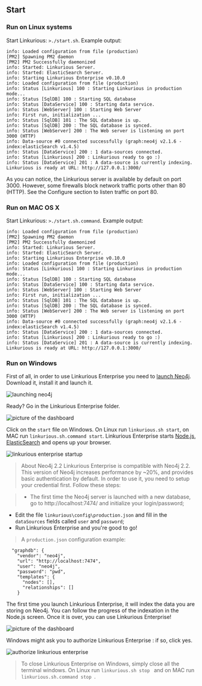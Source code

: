 ## Start

### Run on Linux systems


Start Linkurious: `>./start.sh`. Example output:
```Text
info: Loaded configuration from file (production)
[PM2] Spawning PM2 daemon
[PM2] PM2 Successfully daemonized
info: Started: Linkurious Server.
info: Started: ElasticSearch Server.
info: Starting Linkurious Enterprise v0.10.0
info: Loaded configuration from file (production)
info: Status [Linkurious] 100 : Starting Linkurious in production mode... 
info: Status [SqlDB] 100 : Starting SQL database 
info: Status [DataService] 100 : Starting data service. 
info: Status [WebServer] 100 : Starting Web Server
info: First run, initialization ...
info: Status [SqlDB] 101 : The SQL database is up.
info: Status [SqlDB] 200 : The SQL database is synced.
info: Status [WebServer] 200 : The Web server is listening on port 3000 (HTTP)
info: Data-source #0 connected successfully (graph:neo4j v2.1.6 - index:elasticSearch v1.4.5)
info: Status [DataService] 200 : 1 data-sources connected. 
info: Status [Linkurious] 200 : Linkurious ready to go :) 
info: Status [DataService] 201 : A data-source is currently indexing.
Linkurious is ready at URL: http://127.0.0.1:3000/
```

As you can notice, the Linkurious server is available by default on port 3000. However, some firewalls block network traffic ports other than 80 (HTTP). See the Configure section to listen traffic on port 80.


### Run on MAC OS X


Start Linkurious: `>./start.sh.command`. Example output:
```Text
info: Loaded configuration from file (production)
[PM2] Spawning PM2 daemon
[PM2] PM2 Successfully daemonized
info: Started: Linkurious Server.
info: Started: ElasticSearch Server.
info: Starting Linkurious Enterprise v0.10.0
info: Loaded configuration from file (production)
info: Status [Linkurious] 100 : Starting Linkurious in production mode... 
info: Status [SqlDB] 100 : Starting SQL database 
info: Status [DataService] 100 : Starting data service. 
info: Status [WebServer] 100 : Starting Web Server
info: First run, initialization ...
info: Status [SqlDB] 101 : The SQL database is up.
info: Status [SqlDB] 200 : The SQL database is synced.
info: Status [WebServer] 200 : The Web server is listening on port 3000 (HTTP)
info: Data-source #0 connected successfully (graph:neo4j v2.1.6 - index:elasticSearch v1.4.5)
info: Status [DataService] 200 : 1 data-sources connected. 
info: Status [Linkurious] 200 : Linkurious ready to go :) 
info: Status [DataService] 201 : A data-source is currently indexing.
Linkurious is ready at URL: http://127.0.0.1:3000/
```


### Run on Windows

First of all, in order to use Linkurious Enterprise you need to [launch Neo4j](http://neo4j.com/download/). Download it, install it and launch it.

![launching neo4j](https://dl.dropboxusercontent.com/s/6sm5ja9ubvw5xhk/14.png?dl=0)

Ready? Go in the Linkurious Enterprise folder.

![picture of the dashboard](https://dl.dropboxusercontent.com/s/ml00vswfi4ggipt/13.png?dl=0)

Click on the ```start``` file on Windows. On Linux run ```linkurious.sh start```, on MAC run ```linkurious.sh.command start```. Linkurious Enterprise starts [Node.js](http://nodejs.org/), [ElasticSearch](http://www.elasticsearch.org/) and opens up your browser.

![linkurious enterprise startup](https://dl.dropboxusercontent.com/s/adrxil2q8ysfry5/16.png?dl=0)

> About Neo4j 2.2 Linkurious Enterprise is compatible with Neo4j 2.2. This version of Neo4j increases performance by ~20%, and provides basic authentication by default. In order to use it, you need to setup your credential first. Follow these steps:

>* The first time the Neo4j server is launched with a new database, go to http://localhost:7474/ and initialize your login/password;
* Edit the file ```linkurious\config\production.json``` and fill in the ```dataSources``` fields called ```user``` and ```password```;
* Run Linkurious Enterprise and you're good to go!

>A ```production.json``` configuration example:

      "graphdb": {
        "vendor": "neo4j",
        "url": "http://localhost:7474",
        "user": "neo4j",
        "password": "pwd",
        "templates": {
          "nodes": [],
          "relationships": []
        }

The first time you launch Linkurious Enterprise, it will index the data you are storing on Neo4j. You can follow the progress of the indexation in the Node.js screen. Once it is over, you can use Linkurious Enterprise!

![picture of the dashboard](https://dl.dropboxusercontent.com/s/2ax4yybrbs0x0o5/1.png?dl=0)

Windows might ask you to authorize Linkurious Enterprise : if so, click yes.

![authorize linkurious enterprise](https://dl.dropboxusercontent.com/s/e9phzsvvf7zy991/15.png?dl=0)

> To close Linkurious Enterprise on Windows, simply close all the terminal windows. On Linux run  ```linkurious.sh stop ``` and on MAC run  ```linkurious.sh.command stop ```.

